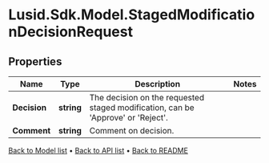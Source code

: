 # Lusid.Sdk.Model.StagedModificationDecisionRequest

## Properties

Name | Type | Description | Notes
------------ | ------------- | ------------- | -------------
**Decision** | **string** | The decision on the requested staged modification, can be &#39;Approve&#39; or &#39;Reject&#39;. | 
**Comment** | **string** | Comment on decision. | 

[Back to Model list](../README.md#documentation-for-models) &#8226; [Back to API list](../README.md#documentation-for-api-endpoints) &#8226; [Back to README](../README.md)

